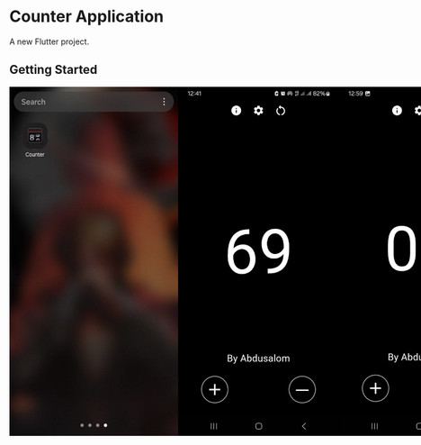 # Counter Application

A new Flutter project.

## Getting Started

<div style="display: flex; justify-content: space-between;">
  <img src="assets/images/ready_product2.jpg" alt="image1" width="300" height="620">
  <img src="assets/images/ready_product.jpg" alt="image2" width="300" height="620">
  <img src="assets/images/ready_product3.jpg" alt="image2" width="300" height="620">
</div>
